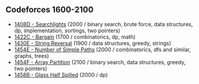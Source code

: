 ## Codeforces 1600-2100
* [1408D - Searchlights](problems/1408D.md) (2000 / binary search, brute force, data structures, dp, implementation, sortings, two pointers)
* [1422C - Bargain](problems/1422C.md) (1700 / combinatorics, dp, math)
* [1430E - String Reversal](problems/1430E.md) (1900 / data structures, greedy, strings)
* [1454E - Number of Simple Paths](problems/1454E.md) (2000 / combinatorics, dfs and similar, graphs, trees)
* [1454F - Array Partition](problems/1454F.md) (2100 / binary search, data structures, greedy, two pointers)
* [1458B - Glass Half Spilled](problems/1458B.md) (2000 / dp)